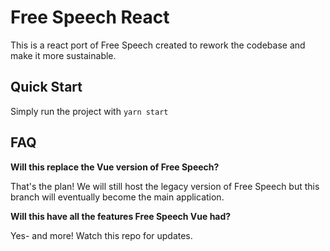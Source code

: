 # Free Speech React

This is a react port of Free Speech created to rework the codebase and make it more sustainable. 

## Quick Start
Simply run the project with `yarn start`

## FAQ
**Will this replace the Vue version of Free Speech?**

That's the plan! We will still host the legacy version of Free Speech but this branch will eventually become the main application.

**Will this have all the features Free Speech Vue had?**

Yes- and more! Watch this repo for updates.
